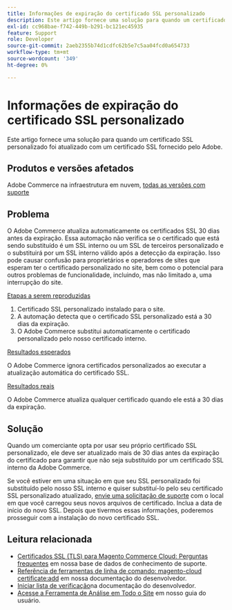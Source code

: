 ```yaml
---
title: Informações de expiração do certificado SSL personalizado
description: Este artigo fornece uma solução para quando um certificado SSL personalizado foi atualizado com um certificado SSL fornecido pelo Adobe.
exl-id: cc968bae-f742-449b-b291-bc121ec45935
feature: Support
role: Developer
source-git-commit: 2aeb2355b74d1cdfc62b5e7c5aa04fcd0a654733
workflow-type: tm+mt
source-wordcount: '349'
ht-degree: 0%

---
```


# Informações de expiração do certificado SSL personalizado

Este artigo fornece uma solução para quando um certificado SSL personalizado foi atualizado com um certificado SSL fornecido pelo Adobe.

## Produtos e versões afetados

Adobe Commerce na infraestrutura em nuvem, [todas as versões com suporte](https://magento.com/sites/default/files/magento-software-lifecycle-policy.pdf)

## Problema

O Adobe Commerce atualiza automaticamente os certificados SSL 30 dias antes da expiração. Essa automação não verifica se o certificado que está sendo substituído é um SSL interno ou um SSL de terceiros personalizado e o substituirá por um SSL interno válido após a detecção da expiração. Isso pode causar confusão para proprietários e operadores de sites que esperam ter o certificado personalizado no site, bem como o potencial para outros problemas de funcionalidade, incluindo, mas não limitado a, uma interrupção do site.

<u>Etapas a serem reproduzidas</u>

1. Certificado SSL personalizado instalado para o site.
1. A automação detecta que o certificado SSL personalizado está a 30 dias da expiração.
1. O Adobe Commerce substitui automaticamente o certificado personalizado pelo nosso certificado interno.

<u>Resultados esperados</u>

O Adobe Commerce ignora certificados personalizados ao executar a atualização automática do certificado SSL.

<u>Resultados reais</u>

O Adobe Commerce atualiza qualquer certificado quando ele está a 30 dias da expiração.

## Solução

Quando um comerciante opta por usar seu próprio certificado SSL personalizado, ele deve ser atualizado mais de 30 dias antes da expiração do certificado para garantir que não seja substituído por um certificado SSL interno da Adobe Commerce.

Se você estiver em uma situação em que seu SSL personalizado foi substituído pelo nosso SSL interno e quiser substituí-lo pelo seu certificado SSL personalizado atualizado, [envie uma solicitação de suporte](/help/help-center-guide/help-center/magento-help-center-user-guide.md#submit-ticket) com o local em que você carregou seus novos arquivos de certificado. Inclua a data de início do novo SSL. Depois que tivermos essas informações, poderemos prosseguir com a instalação do novo certificado SSL.

## Leitura relacionada

* [Certificados SSL (TLS) para Magento Commerce Cloud: Perguntas frequentes](/help/how-to/general/ssl-tls-certificates-for-magento-commerce-cloud-faq.md) em nossa base de dados de conhecimento de suporte.
* [Referência de ferramentas de linha de comando: magento-cloud certificate:add](https://experienceleague.adobe.com/pt-br/docs/commerce-cloud-service/user-guide/dev-tools/cloud-cli/cloud-cli-reference#certificateadd) em nossa documentação do desenvolvedor.
* [Iniciar lista de verificação](https://experienceleague.adobe.com/pt-br/docs/commerce-cloud-service/user-guide/launch/checklist)na documentação do desenvolvedor.
* [Acesse a Ferramenta de Análise em Todo o Site](https://experienceleague.adobe.com/pt-br/docs/commerce-operations/tools/site-wide-analysis-tool/access#step-2-access-site-wide-analysis-tool) em nosso guia do usuário.

